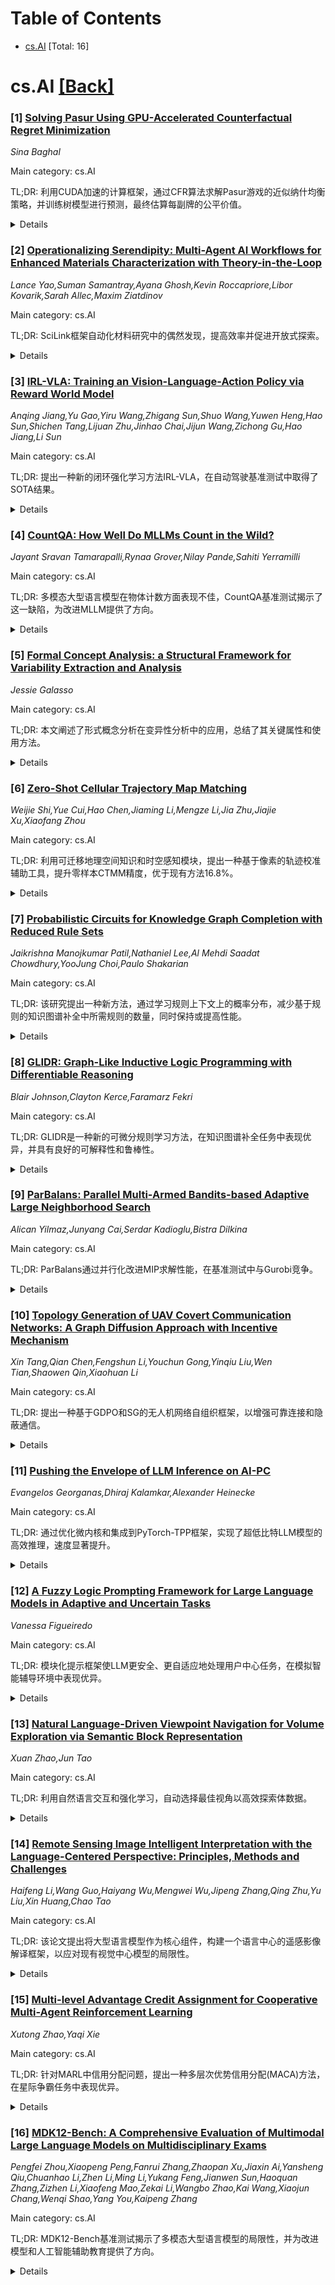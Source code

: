 <div id=toc></div>

# Table of Contents

- [cs.AI](#cs.AI) [Total: 16]


<div id='cs.AI'></div>

# cs.AI [[Back]](#toc)

### [1] [Solving Pasur Using GPU-Accelerated Counterfactual Regret Minimization](https://arxiv.org/abs/2508.06559)
*Sina Baghal*

Main category: cs.AI

TL;DR: 利用CUDA加速的计算框架，通过CFR算法求解Pasur游戏的近似纳什均衡策略，并训练树模型进行预测，最终估算每副牌的公平价值。


<details>
  <summary>Details</summary>
Motivation: Pasur游戏规则复杂且游戏树巨大，现有方法难以有效求解。

Method: 使用PyTorch CUDA张量处理游戏规则复杂性，将游戏树分解为游戏状态和继承分数两部分，采用逐轮反向训练策略，并使用树模型预测策略。

Result: 构建了一个完整的包含超过10^9个节点的游戏树，计算了近似纳什均衡策略，并训练了一个树模型用于游戏策略预测，估算了每副牌的公平价值。

Conclusion: 本文介绍了一个CUDA加速的Pasur游戏模拟计算框架，并利用反事实后悔最小化算法(CFR)计算了近似纳什均衡策略，最后训练了一个树模型来预测这些策略，并通过大规模自博弈估计了每副牌的公平价值。

Abstract: Pasur is a fishing card game played over six rounds and is played similarly
to games such as Cassino and Scopa, and Bastra. This paper introduces a
CUDA-accelerated computational framework for simulating Pasur, emphasizing
efficient memory management. We use our framework to compute near-Nash
equilibria via Counterfactual Regret Minimization (CFR), a well-known algorithm
for solving large imperfect-information games.
  Solving Pasur presents unique challenges due to its intricate rules and the
large size of its game tree. We handle rule complexity using PyTorch CUDA
tensors and to address the memory-intensive nature of the game, we decompose
the game tree into two key components: (1) actual game states, and (2)
inherited scores from previous rounds. We construct the Full Game Tree by
pairing card states with accumulated scores in the Unfolding Process. This
design reduces memory overhead by storing only essential strategy values and
node connections. To further manage computational complexity, we apply a
round-by-round backward training strategy, starting from the final round and
recursively propagating average utilities to earlier stages. Our approach
constructs the complete game tree, which on average consists of over $10^9$
nodes. We provide detailed implementation snippets.
  After computing a near-Nash equilibrium strategy, we train a tree-based model
to predict these strategies for use during gameplay. We then estimate the fair
value of each deck through large-scale self-play between equilibrium strategies
by simulating, for instance, 10,000 games per matchup, executed in parallel
using GPU acceleration.
  Similar frameworks can be extended to other reinforcement learning algorithms
where the action tree naturally decomposes into multiple rounds such as
turn-based strategy games or sequential trading decisions in financial markets.

</details>


### [2] [Operationalizing Serendipity: Multi-Agent AI Workflows for Enhanced Materials Characterization with Theory-in-the-Loop](https://arxiv.org/abs/2508.06569)
*Lance Yao,Suman Samantray,Ayana Ghosh,Kevin Roccapriore,Libor Kovarik,Sarah Allec,Maxim Ziatdinov*

Main category: cs.AI

TL;DR: SciLink框架自动化材料研究中的偶然发现，提高效率并促进开放式探索。


<details>
  <summary>Details</summary>
Motivation: 现代自动化实验室虽然高效，但可能忽略意外发现。SciLink旨在弥补这一缺陷，将偶然性纳入材料研究中。

Method: SciLink是一个开源的多智能体人工智能框架，采用混合AI策略，利用机器学习模型进行定量数据分析，利用大型语言模型进行高级推理，最终生成可证伪的科学论断并评估其新颖性。

Result: SciLink成功应用于原子分辨率和高光谱数据分析，能够整合实时人工专家指导，并提出后续实验建议，有效提升了材料研究效率，并促进了偶然发现。

Conclusion: SciLink框架通过结合机器学习和大型语言模型，实现了实验观察、新颖性评估和理论模拟的自动化链接，从而在材料研究中有效地促进了偶然发现。

Abstract: The history of science is punctuated by serendipitous discoveries, where
unexpected observations, rather than targeted hypotheses, opened new fields of
inquiry. While modern autonomous laboratories excel at accelerating hypothesis
testing, their optimization for efficiency risks overlooking these crucial,
unplanned findings. To address this gap, we introduce SciLink, an open-source,
multi-agent artificial intelligence framework designed to operationalize
serendipity in materials research by creating a direct, automated link between
experimental observation, novelty assessment, and theoretical simulations. The
framework employs a hybrid AI strategy where specialized machine learning
models perform quantitative analysis of experimental data, while large language
models handle higher-level reasoning. These agents autonomously convert raw
data from materials characterization techniques into falsifiable scientific
claims, which are then quantitatively scored for novelty against the published
literature. We demonstrate the framework's versatility across diverse research
scenarios, showcasing its application to atomic-resolution and hyperspectral
data, its capacity to integrate real-time human expert guidance, and its
ability to close the research loop by proposing targeted follow-up experiments.
By systematically analyzing all observations and contextualizing them, SciLink
provides a practical framework for AI-driven materials research that not only
enhances efficiency but also actively cultivates an environment ripe for
serendipitous discoveries, thereby bridging the gap between automated
experimentation and open-ended scientific exploration.

</details>


### [3] [IRL-VLA: Training an Vision-Language-Action Policy via Reward World Model](https://arxiv.org/abs/2508.06571)
*Anqing Jiang,Yu Gao,Yiru Wang,Zhigang Sun,Shuo Wang,Yuwen Heng,Hao Sun,Shichen Tang,Lijuan Zhu,Jinhao Chai,Jijun Wang,Zichong Gu,Hao Jiang,Li Sun*

Main category: cs.AI

TL;DR: 提出一种新的闭环强化学习方法IRL-VLA，在自动驾驶基准测试中取得了SOTA结果。


<details>
  <summary>Details</summary>
Motivation: 现有的VLA架构通常基于开环设置下的模仿学习，存在性能次优和受限的问题；闭环训练依赖高保真传感器模拟，存在领域差异和计算效率低下的问题。

Method: 提出了一种新的闭环强化学习方法IRL-VLA，该方法结合了逆强化学习奖励世界模型和自建VLA方法，并采用三阶段范式进行训练：模仿学习预训练、逆强化学习构建轻量级奖励世界模型和基于PPO的强化学习以平衡安全性、舒适性和效率。

Result: 在NAVSIM v2端到端驾驶基准测试中取得了最先进的性能，并在CVPR2025自动驾驶大挑战中获得亚军。

Conclusion: IRL-VLA模型在NAVSIM v2端到端驾驶基准测试中取得了最先进的性能，并在CVPR2025自动驾驶大挑战中获得亚军。

Abstract: Vision-Language-Action (VLA) models have demonstrated potential in autonomous
driving. However, two critical challenges hinder their development: (1)
Existing VLA architectures are typically based on imitation learning in
open-loop setup which tends to capture the recorded behaviors in the dataset,
leading to suboptimal and constrained performance, (2) Close-loop training
relies heavily on high-fidelity sensor simulation, where domain gaps and
computational inefficiencies pose significant barriers. In this paper, we
introduce IRL-VLA, a novel close-loop Reinforcement Learning via
\textbf{I}nverse \textbf{R}einforcement \textbf{L}earning reward world model
with a self-built VLA approach. Our framework proceeds in a three-stage
paradigm: In the first stage, we propose a VLA architecture and pretrain the
VLA policy via imitation learning. In the second stage, we construct a
lightweight reward world model via inverse reinforcement learning to enable
efficient close-loop reward computation. To further enhance planning
performance, finally, we design specialized reward world model guidence
reinforcement learning via PPO(Proximal Policy Optimization) to effectively
balance the safety incidents, comfortable driving, and traffic efficiency. Our
approach achieves state-of-the-art performance in NAVSIM v2 end-to-end driving
benchmark, 1st runner up in CVPR2025 Autonomous Grand Challenge. We hope that
our framework will accelerate VLA research in close-loop autonomous driving.

</details>


### [4] [CountQA: How Well Do MLLMs Count in the Wild?](https://arxiv.org/abs/2508.06585)
*Jayant Sravan Tamarapalli,Rynaa Grover,Nilay Pande,Sahiti Yerramilli*

Main category: cs.AI

TL;DR: 多模态大型语言模型在物体计数方面表现不佳，CountQA基准测试揭示了这一缺陷，为改进MLLM提供了方向。


<details>
  <summary>Details</summary>
Motivation: 现有的基准测试要么物体密度稀疏，要么局限于特定的视觉领域，无法在现实条件下测试模型，因此本文创建CountQA基准测试来评估MLLM在物体计数方面的能力。

Method: 创建了一个名为CountQA的基准测试，包含1500多个问题-答案对，使用具有高物体密度、杂乱和遮挡的真实世界图像来评估15个突出的MLLM。

Result: 顶级模型在CountQA基准测试上的准确率仅为42.9%，并且性能随着物体数量的增加而下降。

Conclusion: CountQA基准测试揭示了多模态大型语言模型(MLLM)在物体计数方面的关键缺陷，即使是顶级模型的准确率也只有42.9%，并且随着物体数量的增加而下降。

Abstract: Multimodal Large Language Models (MLLMs) demonstrate remarkable fluency in
understanding visual scenes, yet they exhibit a critical lack in a fundamental
cognitive skill: object counting. This blind spot severely limits their
reliability in real-world applications. To date, this capability has been
largely unevaluated in complex scenarios, as existing benchmarks either feature
sparse object densities or are confined to specific visual domains, failing to
test models under realistic conditions. Addressing this gap, we introduce
CountQA, a challenging new benchmark designed to probe this deficiency.
Comprising over 1,500 question-answer pairs, CountQA features real-world images
with high object density, clutter, and occlusion. We investigate this weakness
by evaluating 15 prominent MLLMs on the CountQA benchmark and reveal that the
top-performing model achieves a mere 42.9% accuracy, with performance declining
as object counts rise. By providing a dedicated benchmark to diagnose and
rectify this core weakness, CountQA paves the way for a new generation of MLLMs
that are not only descriptively fluent but also numerically grounded and
spatially aware. We will open-source the dataset and code upon paper acceptance
to foster further research.

</details>


### [5] [Formal Concept Analysis: a Structural Framework for Variability Extraction and Analysis](https://arxiv.org/abs/2508.06668)
*Jessie Galasso*

Main category: cs.AI

TL;DR: 本文阐述了形式概念分析在变异性分析中的应用，总结了其关键属性和使用方法。


<details>
  <summary>Details</summary>
Motivation: FCA具有提取和分析变异性的潜力，但其数学导向的文献使得确定其哪些属性可用于变异性相关任务并不总是直截了当的。

Method: 本文通过收集FCA框架中一些与变异性分析相关的属性，并解释如何利用这些属性来解释结果概念结构中的各种变异信息，来弥合FCA的数学理论和变异性分析应用之间的差距。

Result: 本文识别并解释了FCA框架中一些关键属性在变异性分析中的作用。

Conclusion: 本文总结了形式概念分析(FCA)框架中用于变异性分析的关键属性及其在解释不同变异信息中的应用。

Abstract: Formal Concept Analysis (FCA) is a mathematical framework for knowledge
representation and discovery. It performs a hierarchical clustering over a set
of objects described by attributes, resulting in conceptual structures in which
objects are organized depending on the attributes they share. These conceptual
structures naturally highlight commonalities and variabilities among similar
objects by categorizing them into groups which are then arranged by similarity,
making it particularly appropriate for variability extraction and analysis.
Despite the potential of FCA, determining which of its properties can be
leveraged for variability-related tasks (and how) is not always
straightforward, partly due to the mathematical orientation of its foundational
literature. This paper attempts to bridge part of this gap by gathering a
selection of properties of the framework which are essential to variability
analysis, and how they can be used to interpret diverse variability information
within the resulting conceptual structures.

</details>


### [6] [Zero-Shot Cellular Trajectory Map Matching](https://arxiv.org/abs/2508.06674)
*Weijie Shi,Yue Cui,Hao Chen,Jiaming Li,Mengze Li,Jia Zhu,Jiajie Xu,Xiaofang Zhou*

Main category: cs.AI

TL;DR: 利用可迁移地理空间知识和时空感知模块，提出一种基于像素的轨迹校准辅助工具，提升零样本CTMM精度，优于现有方法16.8%。


<details>
  <summary>Details</summary>
Motivation: 现有的CTMM方法主要依赖于基于ID的特征和特定区域的数据，难以适应未探索区域。零样本CTMM需要提取区域自适应特征、序列特征和位置不确定性来减轻蜂窝数据中的定位误差。

Method: 提出了一种基于像素的轨迹校准辅助工具，该工具利用可迁移的地理空间知识，并结合高斯混合模型和时空感知模块，最终使用约束路径查找算法重建道路ID序列。

Result: 该模型在零样本CTMM方面优于现有方法16.8%。

Conclusion: 提出了一种基于像素的轨迹校准辅助工具，用于零样本CTMM，该工具利用可迁移的地理空间知识来校准像素化轨迹，然后指导道路网络级别的路径查找过程。该模型通过将高斯混合模型融入VAE，实现了跨相似区域的知识共享，并设计了时空感知模块以减轻高定位误差。最终，该方法优于现有方法16.8%。

Abstract: Cellular Trajectory Map-Matching (CTMM) aims to align cellular location
sequences to road networks, which is a necessary preprocessing in
location-based services on web platforms like Google Maps, including navigation
and route optimization. Current approaches mainly rely on ID-based features and
region-specific data to learn correlations between cell towers and roads,
limiting their adaptability to unexplored areas. To enable high-accuracy CTMM
without additional training in target regions, Zero-shot CTMM requires to
extract not only region-adaptive features, but also sequential and location
uncertainty to alleviate positioning errors in cellular data. In this paper, we
propose a pixel-based trajectory calibration assistant for zero-shot CTMM,
which takes advantage of transferable geospatial knowledge to calibrate
pixelated trajectory, and then guide the path-finding process at the road
network level. To enhance knowledge sharing across similar regions, a Gaussian
mixture model is incorporated into VAE, enabling the identification of
scenario-adaptive experts through soft clustering. To mitigate high positioning
errors, a spatial-temporal awareness module is designed to capture sequential
features and location uncertainty, thereby facilitating the inference of
approximate user positions. Finally, a constrained path-finding algorithm is
employed to reconstruct the road ID sequence, ensuring topological validity
within the road network. This process is guided by the calibrated trajectory
while optimizing for the shortest feasible path, thus minimizing unnecessary
detours. Extensive experiments demonstrate that our model outperforms existing
methods in zero-shot CTMM by 16.8\%.

</details>


### [7] [Probabilistic Circuits for Knowledge Graph Completion with Reduced Rule Sets](https://arxiv.org/abs/2508.06706)
*Jaikrishna Manojkumar Patil,Nathaniel Lee,Al Mehdi Saadat Chowdhury,YooJung Choi,Paulo Shakarian*

Main category: cs.AI

TL;DR: 该研究提出一种新方法，通过学习规则上下文上的概率分布，减少基于规则的知识图谱补全中所需规则的数量，同时保持或提高性能。


<details>
  <summary>Details</summary>
Motivation: 基于规则的知识图谱补全方法虽然结果可解释，但通常需要大量的规则才能达到具有竞争力的性能，这阻碍了可解释性。

Method: 该方法通过从训练数据中发现规则上下文（一起工作的有意义的规则子集），并使用这些规则上下文上的学习概率分布（即概率电路）来实现这一目标。

Result: 该方法将规则数量减少了70-96%，同时在使用相同最小数量规则时，性能比基线高出31倍，即使与基线的完整规则集相比，也能保持91%的峰值基线性能。

Conclusion: 该方法在8个标准基准数据集上取得了具有竞争力的性能，仅使用了AnyBURL标准推理方法所需规则的一小部分。

Abstract: Rule-based methods for knowledge graph completion provide explainable results
but often require a significantly large number of rules to achieve competitive
performance. This can hinder explainability due to overwhelmingly large rule
sets. We discover rule contexts (meaningful subsets of rules that work
together) from training data and use learned probability distribution (i.e.
probabilistic circuits) over these rule contexts to more rapidly achieve
performance of the full rule set. Our approach achieves a 70-96% reduction in
number of rules used while outperforming baseline by up to 31$\times$ when
using equivalent minimal number of rules and preserves 91% of peak baseline
performance even when comparing our minimal rule sets against baseline's full
rule sets. We show that our framework is grounded in well-known semantics of
probabilistic logic, does not require independence assumptions, and that our
tractable inference procedure provides both approximate lower bounds and exact
probability of a given query. The efficacy of our method is validated by
empirical studies on 8 standard benchmark datasets where we show competitive
performance by using only a fraction of the rules required by AnyBURL's
standard inference method, the current state-of-the-art for rule-based
knowledge graph completion. This work may have further implications for general
probabilistic reasoning over learned sets of rules.

</details>


### [8] [GLIDR: Graph-Like Inductive Logic Programming with Differentiable Reasoning](https://arxiv.org/abs/2508.06716)
*Blair Johnson,Clayton Kerce,Faramarz Fekri*

Main category: cs.AI

TL;DR: GLIDR是一种新的可微分规则学习方法，在知识图谱补全任务中表现优异，并具有良好的可解释性和鲁棒性。


<details>
  <summary>Details</summary>
Motivation: 现有的可微分归纳逻辑编程技术通常假设链式规则结构，这会影响性能和可解释性。

Method: GLIDR使用可微分的消息传递推理算法，该算法将以前的链式规则学习方法推广到允许具有分支和循环等特征的规则。

Result: GLIDR在知识图谱补全任务上显著优于现有规则学习方法，并且具有很强的鲁棒性。可以从GLIDR中提取的规则保留了显著的预测性能。

Conclusion: GLIDR,一种新的可微分规则学习方法，在知识图谱补全任务中显著优于现有规则学习方法，甚至可以与嵌入方法竞争。GLIDR具有简单的规则搜索空间，并且可以提取显式逻辑规则。

Abstract: Differentiable inductive logic programming (ILP) techniques have proven
effective at finding approximate rule-based solutions to link prediction and
node classification problems on knowledge graphs; however, the common
assumption of chain-like rule structure can hamper the performance and
interpretability of existing approaches. We introduce GLIDR, a differentiable
rule learning method that models the inference of logic rules with more
expressive syntax than previous methods. GLIDR uses a differentiable message
passing inference algorithm that generalizes previous chain-like rule learning
methods to allow rules with features like branches and cycles. GLIDR has a
simple and expressive rule search space which is parameterized by a limit on
the maximum number of free variables that may be included in a rule. Explicit
logic rules can be extracted from the weights of a GLIDR model for use with
symbolic solvers. We demonstrate that GLIDR can significantly outperform
existing rule learning methods on knowledge graph completion tasks and even
compete with embedding methods despite the inherent disadvantage of being a
structure-only prediction method. We show that rules extracted from GLIDR
retain significant predictive performance, and that GLIDR is highly robust to
training data noise. Finally, we demonstrate that GLIDR can be chained with
deep neural networks and optimized end-to-end for rule learning on arbitrary
data modalities.

</details>


### [9] [ParBalans: Parallel Multi-Armed Bandits-based Adaptive Large Neighborhood Search](https://arxiv.org/abs/2508.06736)
*Alican Yilmaz,Junyang Cai,Serdar Kadioglu,Bistra Dilkina*

Main category: cs.AI

TL;DR: ParBalans通过并行化改进MIP求解性能，在基准测试中与Gurobi竞争。


<details>
  <summary>Details</summary>
Motivation: 解决MIP问题通常需要大量的计算资源，并行化是加速求解时间和提高可扩展性的关键策略。

Method: ParBalans利用求解器级和算法级并行化来改进性能。

Result: 实验结果表明ParBalans的性能优于Gurobi。

Conclusion: ParBalans，一种基于多臂老虎机自适应大邻域搜索的MIP求解器并行化扩展，在具有挑战性的MIP实例上展现出与最先进的商业求解器Gurobi相比具有竞争力的性能。

Abstract: Solving Mixed-Integer Programming (MIP) problems often requires substantial
computational resources due to their combinatorial nature. Parallelization has
emerged as a critical strategy to accelerate solution times and enhance
scalability to tackle large, complex instances. This paper investigates the
parallelization capabilities of Balans, a recently proposed multi-armed
bandits-based adaptive large neighborhood search for MIPs. While Balans's
modular architecture inherently supports parallel exploration of diverse
parameter configurations, this potential has not been thoroughly examined. To
address this gap, we introduce ParBalans, an extension that leverages both
solver-level and algorithmic-level parallelism to improve performance on
challenging MIP instances. Our experimental results demonstrate that ParBalans
exhibits competitive performance compared to the state-of-the-art commercial
solver Gurobi, particularly on hard optimization benchmarks.

</details>


### [10] [Topology Generation of UAV Covert Communication Networks: A Graph Diffusion Approach with Incentive Mechanism](https://arxiv.org/abs/2508.06746)
*Xin Tang,Qian Chen,Fengshun Li,Youchun Gong,Yinqiu Liu,Wen Tian,Shaowen Qin,Xiaohuan Li*

Main category: cs.AI

TL;DR: 提出一种基于GDPO和SG的无人机网络自组织框架，以增强可靠连接和隐蔽通信。


<details>
  <summary>Details</summary>
Motivation: 日益增长的无人机网络需求以及在城市监控、应急响应和安全传感等敏感应用中确保可靠连接和隐蔽通信的必要性。

Method: 采用生成式AI动态生成稀疏但连接良好的拓扑结构，并利用基于Stackelberg博弈的激励机制引导无人机选择支持合作并增强隐蔽通信的中继行为和相邻链路。

Result: 实验验证了该框架在模型收敛性、拓扑生成质量和隐蔽通信性能增强方面的有效性。

Conclusion: 提出了一种结合图扩散策略优化(GDPO)和基于Stackelberg博弈(SG)激励机制的无人机网络自组织框架，用于解决动态移动和暴露风险带来的挑战，以确保可靠的连接和隐蔽通信。

Abstract: With the growing demand for Uncrewed Aerial Vehicle (UAV) networks in
sensitive applications, such as urban monitoring, emergency response, and
secure sensing, ensuring reliable connectivity and covert communication has
become increasingly vital. However, dynamic mobility and exposure risks pose
significant challenges. To tackle these challenges, this paper proposes a
self-organizing UAV network framework combining Graph Diffusion-based Policy
Optimization (GDPO) with a Stackelberg Game (SG)-based incentive mechanism. The
GDPO method uses generative AI to dynamically generate sparse but
well-connected topologies, enabling flexible adaptation to changing node
distributions and Ground User (GU) demands. Meanwhile, the Stackelberg Game
(SG)-based incentive mechanism guides self-interested UAVs to choose relay
behaviors and neighbor links that support cooperation and enhance covert
communication. Extensive experiments are conducted to validate the
effectiveness of the proposed framework in terms of model convergence, topology
generation quality, and enhancement of covert communication performance.

</details>


### [11] [Pushing the Envelope of LLM Inference on AI-PC](https://arxiv.org/abs/2508.06753)
*Evangelos Georganas,Dhiraj Kalamkar,Alexander Heinecke*

Main category: cs.AI

TL;DR: 通过优化微内核和集成到PyTorch-TPP框架，实现了超低比特LLM模型的高效推理，速度显著提升。


<details>
  <summary>Details</summary>
Motivation: 探索超低比特LLM模型的计算效率，以提高资源受限环境下LLM推理的效率。

Method: 设计并实现1比特和2比特微内核，集成到PyTorch-TPP框架。

Result: 2比特模型端到端推理性能优于bitnet.cpp，速度提升高达2.2倍；相比16比特模型推理速度提升高达7倍。

Conclusion: 这项工作设计并实现了针对现代CPU优化的1比特和2比特微内核，并将这些微内核集成到最先进的LLM推理框架PyTorch-TPP中，最终结果表明，使用2比特模型的端到端推理性能优于当前最先进的运行时bitnet.cpp，速度提升高达2.2倍，相比16比特模型推理速度提升高达7倍。

Abstract: The advent of ultra-low-bit LLM models (1/1.58/2-bit), which match the
perplexity and end-task performance of their full-precision counterparts using
the same model size, is ushering in a new era of LLM inference for
resource-constrained environments such as edge devices and AI PCs. While these
quantization advances promise models that are more cost-effective in terms of
latency, memory, throughput, and energy consumption, the computational
efficiency of state-of-the-art (SOTA) inference runtimes (e.g., bitnet.cpp)
used to deploy them remains underexplored. In this work, we take a bottom-up
approach: we first design and implement 1-bit and 2-bit microkernels optimized
for modern CPUs, achieving peak computational efficiency across a variety of
CPU platforms. We integrate these microkernels into a state-of-the-art LLM
inference framework, namely PyTorch-TPP, and present end-to-end inference
results with 2-bit models that outperform the current SOTA runtime bitnet.cpp
by up to 2.2x, and deliver up to 7x speedup compared to the 16-bit model
inference. Our optimized runtime advances the state of LLM inference on AI PCs
and edge devices, paving the way for efficient deployment of ultra-low-bit LLM
models.

</details>


### [12] [A Fuzzy Logic Prompting Framework for Large Language Models in Adaptive and Uncertain Tasks](https://arxiv.org/abs/2508.06754)
*Vanessa Figueiredo*

Main category: cs.AI

TL;DR: 模块化提示框架使LLM更安全、更自适应地处理用户中心任务，在模拟智能辅导环境中表现优异。


<details>
  <summary>Details</summary>
Motivation: 基于人类学习理论（特别是最近发展区），旨在构建一个安全、可解释、目标一致的LLM行为结构，以应对不确定或不断变化的环境。

Method: 该方法结合自然语言边界提示、模糊脚手架逻辑和自适应规则编码的控制模式，使LLM能够根据用户状态调节行为，无需微调或外部协调。

Result: 该框架提高了脚手架质量、适应性和教学一致性，并在教育和游戏程序内容生成等多个领域展现出潜力。

Conclusion: 该论文介绍了一种模块化的提示框架，用于更安全、更自适应地使用大型语言模型 (LLM) 处理动态的用户中心任务，并在模拟的智能辅导环境中得到验证，优于标准提示基线。

Abstract: We introduce a modular prompting framework that supports safer and more
adaptive use of large language models (LLMs) across dynamic, user-centered
tasks. Grounded in human learning theory, particularly the Zone of Proximal
Development (ZPD), our method combines a natural language boundary prompt with
a control schema encoded with fuzzy scaffolding logic and adaptation rules.
This architecture enables LLMs to modulate behavior in response to user state
without requiring fine-tuning or external orchestration. In a simulated
intelligent tutoring setting, the framework improves scaffolding quality,
adaptivity, and instructional alignment across multiple models, outperforming
standard prompting baselines. Evaluation is conducted using rubric-based LLM
graders at scale. While initially developed for education, the framework has
shown promise in other interaction-heavy domains, such as procedural content
generation for games. Designed for safe deployment, it provides a reusable
methodology for structuring interpretable, goal-aligned LLM behavior in
uncertain or evolving contexts.

</details>


### [13] [Natural Language-Driven Viewpoint Navigation for Volume Exploration via Semantic Block Representation](https://arxiv.org/abs/2508.06823)
*Xuan Zhao,Jun Tao*

Main category: cs.AI

TL;DR: 利用自然语言交互和强化学习，自动选择最佳视角以高效探索体数据。


<details>
  <summary>Details</summary>
Motivation: 探索体数据对于解释科学数据集至关重要，但选择最佳视角具有挑战性，尤其对于缺乏专业知识的用户。

Method: 该方法编码体块以捕捉和区分底层结构，结合CLIP评分机制提供语义信息指导导航，并利用强化学习框架高效搜索和识别符合用户意图的视角。

Result: 该方法自动化视角选择，提高了体数据导航效率和复杂科学现象的可解释性。

Conclusion: 该论文提出了一种利用自然语言交互增强体数据探索的新框架，通过编码体块并结合CLIP评分机制和强化学习，自动选择最佳视角，提高了体数据导航效率和复杂科学现象的可解释性。

Abstract: Exploring volumetric data is crucial for interpreting scientific datasets.
However, selecting optimal viewpoints for effective navigation can be
challenging, particularly for users without extensive domain expertise or
familiarity with 3D navigation. In this paper, we propose a novel framework
that leverages natural language interaction to enhance volumetric data
exploration. Our approach encodes volumetric blocks to capture and
differentiate underlying structures. It further incorporates a CLIP Score
mechanism, which provides semantic information to the blocks to guide
navigation. The navigation is empowered by a reinforcement learning framework
that leverage these semantic cues to efficiently search for and identify
desired viewpoints that align with the user's intent. The selected viewpoints
are evaluated using CLIP Score to ensure that they best reflect the user
queries. By automating viewpoint selection, our method improves the efficiency
of volumetric data navigation and enhances the interpretability of complex
scientific phenomena.

</details>


### [14] [Remote Sensing Image Intelligent Interpretation with the Language-Centered Perspective: Principles, Methods and Challenges](https://arxiv.org/abs/2508.06832)
*Haifeng Li,Wang Guo,Haiyang Wu,Mengwei Wu,Jipeng Zhang,Qing Zhu,Yu Liu,Xin Huang,Chao Tao*

Main category: cs.AI

TL;DR: 该论文提出将大型语言模型作为核心组件，构建一个语言中心的遥感影像解译框架，以应对现有视觉中心模型的局限性。


<details>
  <summary>Details</summary>
Motivation: 现有的遥感影像解译模型主要依赖视觉特征，难以处理多模态推理、语义抽象和交互式决策。

Method: 该论文基于全局工作空间理论 (GWT)，构建了一个全局工作空间驱动的解译机制，并从四个角度（多模态数据的自适应对齐、动态知识约束下的任务理解、可信推理和自主交互）概述了未来的研究方向。

Result: 提出了一种以语言为中心的遥感影像解译框架，并指出了核心技术挑战和未来的研究方向。

Conclusion: 该论文倡导从视觉中心转向语言中心的遥感影像解译范式转变，提出了一种以语言为中心的框架，利用大型语言模型 (LLM) 作为认知中心枢纽，集成感知、任务、知识和行动空间，实现统一的理解、推理和决策。

Abstract: The mainstream paradigm of remote sensing image interpretation has long been
dominated by vision-centered models, which rely on visual features for semantic
understanding. However, these models face inherent limitations in handling
multi-modal reasoning, semantic abstraction, and interactive decision-making.
While recent advances have introduced Large Language Models (LLMs) into remote
sensing workflows, existing studies primarily focus on downstream applications,
lacking a unified theoretical framework that explains the cognitive role of
language. This review advocates a paradigm shift from vision-centered to
language-centered remote sensing interpretation. Drawing inspiration from the
Global Workspace Theory (GWT) of human cognition, We propose a
language-centered framework for remote sensing interpretation that treats LLMs
as the cognitive central hub integrating perceptual, task, knowledge and action
spaces to enable unified understanding, reasoning, and decision-making. We
first explore the potential of LLMs as the central cognitive component in
remote sensing interpretation, and then summarize core technical challenges,
including unified multimodal representation, knowledge association, and
reasoning and decision-making. Furthermore, we construct a global
workspace-driven interpretation mechanism and review how language-centered
solutions address each challenge. Finally, we outline future research
directions from four perspectives: adaptive alignment of multimodal data, task
understanding under dynamic knowledge constraints, trustworthy reasoning, and
autonomous interaction. This work aims to provide a conceptual foundation for
the next generation of remote sensing interpretation systems and establish a
roadmap toward cognition-driven intelligent geospatial analysis.

</details>


### [15] [Multi-level Advantage Credit Assignment for Cooperative Multi-Agent Reinforcement Learning](https://arxiv.org/abs/2508.06836)
*Xutong Zhao,Yaqi Xie*

Main category: cs.AI

TL;DR: 针对MARL中信用分配问题，提出一种多层次优势信用分配(MACA)方法，在星际争霸任务中表现优异。


<details>
  <summary>Details</summary>
Motivation: MARL中的信用分配问题，特别是奖励归因于不同且经常重叠的代理子集的情况。

Method: 提出了一种多层次优势信用分配(MACA)方法，该方法利用基于注意力的框架识别相关的代理关系，并构建多层次优势来指导策略学习。MACA通过整合考虑个体、联合和相关行为的优势函数，捕获多个层次上的代理贡献。

Result: 在具有挑战性的星际争霸v1&v2任务上进行了综合实验，结果表明MACA方法的有效性。

Conclusion: MACA方法在具有挑战性的星际争霸v1&v2任务中表现出优越的性能，有效解决了复杂信用分配场景。

Abstract: Cooperative multi-agent reinforcement learning (MARL) aims to coordinate
multiple agents to achieve a common goal. A key challenge in MARL is credit
assignment, which involves assessing each agent's contribution to the shared
reward. Given the diversity of tasks, agents may perform different types of
coordination, with rewards attributed to diverse and often overlapping agent
subsets. In this work, we formalize the credit assignment level as the number
of agents cooperating to obtain a reward, and address scenarios with multiple
coexisting levels. We introduce a multi-level advantage formulation that
performs explicit counterfactual reasoning to infer credits across distinct
levels. Our method, Multi-level Advantage Credit Assignment (MACA), captures
agent contributions at multiple levels by integrating advantage functions that
reason about individual, joint, and correlated actions. Utilizing an
attention-based framework, MACA identifies correlated agent relationships and
constructs multi-level advantages to guide policy learning. Comprehensive
experiments on challenging Starcraft v1\&v2 tasks demonstrate MACA's superior
performance, underscoring its efficacy in complex credit assignment scenarios.

</details>


### [16] [MDK12-Bench: A Comprehensive Evaluation of Multimodal Large Language Models on Multidisciplinary Exams](https://arxiv.org/abs/2508.06851)
*Pengfei Zhou,Xiaopeng Peng,Fanrui Zhang,Zhaopan Xu,Jiaxin Ai,Yansheng Qiu,Chuanhao Li,Zhen Li,Ming Li,Yukang Feng,Jianwen Sun,Haoquan Zhang,Zizhen Li,Xiaofeng Mao,Zekai Li,Wangbo Zhao,Kai Wang,Xiaojun Chang,Wenqi Shao,Yang You,Kaipeng Zhang*

Main category: cs.AI

TL;DR: MDK12-Bench基准测试揭示了多模态大型语言模型的局限性，并为改进模型和人工智能辅助教育提供了方向。


<details>
  <summary>Details</summary>
Motivation: 当前MLLM评估基准存在规模有限、覆盖面窄和知识非结构化等问题。

Method: 构建了一个包含141K个实例和6,225个知识点的大规模多学科基准MDK12-Bench，并提出了一种动态评估框架。

Result: 评估结果揭示了当前MLLMs在多个方面的局限性，并为改进模型的鲁棒性、可解释性和人工智能辅助教育提供了指导。

Conclusion: MDK12-Bench，一个大规模的多学科基准，用于评估多模态大型语言模型 (MLLM) 的能力，揭示了当前MLLM的局限性，并为增强模型鲁棒性、可解释性和人工智能辅助教育提供了指导。

Abstract: Multimodal large language models (MLLMs), which integrate language and visual
cues for problem-solving, are crucial for advancing artificial general
intelligence (AGI). However, current benchmarks for measuring the intelligence
of MLLMs suffer from limited scale, narrow coverage, and unstructured
knowledge, offering only static and undifferentiated evaluations. To bridge
this gap, we introduce MDK12-Bench, a large-scale multidisciplinary benchmark
built from real-world K-12 exams spanning six disciplines with 141K instances
and 6,225 knowledge points organized in a six-layer taxonomy. Covering five
question formats with difficulty and year annotations, it enables comprehensive
evaluation to capture the extent to which MLLMs perform over four dimensions:
1) difficulty levels, 2) temporal (cross-year) shifts, 3) contextual shifts,
and 4) knowledge-driven reasoning. We propose a novel dynamic evaluation
framework that introduces unfamiliar visual, textual, and question form shifts
to challenge model generalization while improving benchmark objectivity and
longevity by mitigating data contamination. We further evaluate knowledge-point
reference-augmented generation (KP-RAG) to examine the role of knowledge in
problem-solving. Key findings reveal limitations in current MLLMs in multiple
aspects and provide guidance for enhancing model robustness, interpretability,
and AI-assisted education.

</details>
